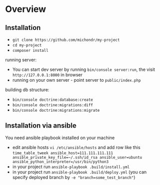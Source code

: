 # Overview

## Installation
* `git clone https://github.com/michondr/my-project`
* `cd my-project`
* `composer install`

running server: 
* You can start dev server by running `bin/console server:run`, the visit `http://127.0.0.1:8000` in browser
* running on your own server - point server to `public/index.php`

building db structure:
* `bin/console doctrine:database:create`
* `bin/console doctrine:migrations:diff`
* `bin/console doctrine:migrations:migrate`

## Installation via ansible
You need ansible playbook installed on your machine
* edit ansible hosts `vi /etc/ansible/hosts` and add row like this `time_table_tweek ansible_host=111.111.111.111 ansible_private_key_file=~/.ssh/id_rsa ansible_user=ubuntu ansible_python_interpreter=/usr/bin/python3`
* in your project run `ansible-playbook .build/install.yml`
* in your project run `ansible-playbook .build/deploy.yml` (you can specify deployed branch by `-e "branch=some_test_branch"`)